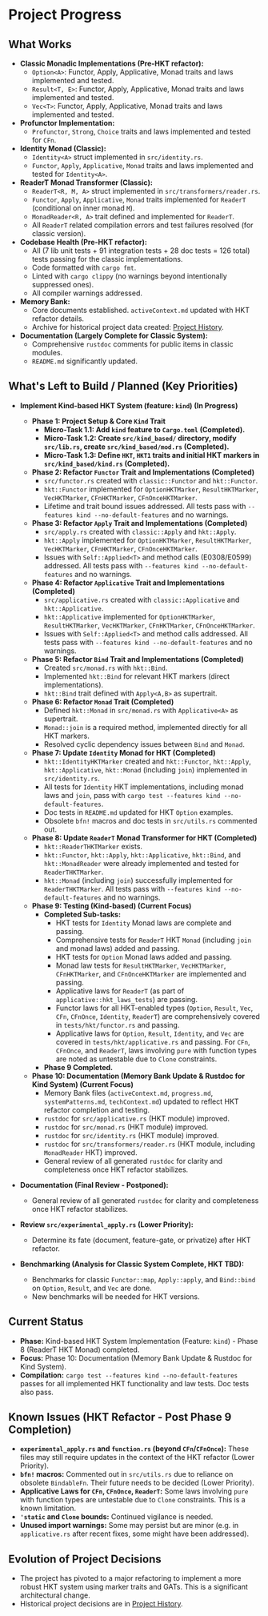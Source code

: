 # Project Progress

## What Works
- **Classic Monadic Implementations (Pre-HKT refactor):**
    - `Option<A>`: Functor, Apply, Applicative, Monad traits and laws implemented and tested.
    - `Result<T, E>`: Functor, Apply, Applicative, Monad traits and laws implemented and tested.
    - `Vec<T>`: Functor, Apply, Applicative, Monad traits and laws implemented and tested.
- **Profunctor Implementation:**
    - `Profunctor`, `Strong`, `Choice` traits and laws implemented and tested for `CFn`.
- **Identity Monad (Classic):**
    - `Identity<A>` struct implemented in `src/identity.rs`.
    - `Functor`, `Apply`, `Applicative`, `Monad` traits and laws implemented and tested for `Identity<A>`.
- **ReaderT Monad Transformer (Classic):**
    - `ReaderT<R, M, A>` struct implemented in `src/transformers/reader.rs`.
    - `Functor`, `Apply`, `Applicative`, `Monad` traits implemented for `ReaderT` (conditional on inner monad `M`).
    - `MonadReader<R, A>` trait defined and implemented for `ReaderT`.
    - All `ReaderT` related compilation errors and test failures resolved (for classic version).
- **Codebase Health (Pre-HKT refactor):**
    - All (7 lib unit tests + 91 integration tests + 28 doc tests = 126 total) tests passing for the classic implementations.
    - Code formatted with `cargo fmt`.
    - Linted with `cargo clippy` (no warnings beyond intentionally suppressed ones).
    - All compiler warnings addressed.
- **Memory Bank:**
    - Core documents established. `activeContext.md` updated with HKT refactor details.
    - Archive for historical project data created: [Project History](./archive/project_history_pre_aug_2025.md).
- **Documentation (Largely Complete for Classic System):**
    - Comprehensive `rustdoc` comments for public items in classic modules.
    - `README.md` significantly updated.

## What's Left to Build / Planned (Key Priorities)
- **Implement Kind-based HKT System (feature: `kind`) (In Progress)**
  - **Phase 1: Project Setup & Core `Kind` Trait**
    - **Micro-Task 1.1: Add `kind` feature to `Cargo.toml` (Completed).**
    - **Micro-Task 1.2: Create `src/kind_based/` directory, modify `src/lib.rs`, create `src/kind_based/mod.rs` (Completed).**
    - **Micro-Task 1.3: Define `HKT`, `HKT1` traits and initial HKT markers in `src/kind_based/kind.rs` (Completed).**
  - **Phase 2: Refactor `Functor` Trait and Implementations (Completed)**
    - `src/functor.rs` created with `classic::Functor` and `hkt::Functor`.
    - `hkt::Functor` implemented for `OptionHKTMarker`, `ResultHKTMarker`, `VecHKTMarker`, `CFnHKTMarker`, `CFnOnceHKTMarker`.
    - Lifetime and trait bound issues addressed. All tests pass with `--features kind --no-default-features` and no warnings.
  - **Phase 3: Refactor `Apply` Trait and Implementations (Completed)**
    - `src/apply.rs` created with `classic::Apply` and `hkt::Apply`.
    - `hkt::Apply` implemented for `OptionHKTMarker`, `ResultHKTMarker`, `VecHKTMarker`, `CFnHKTMarker`, `CFnOnceHKTMarker`.
    - Issues with `Self::Applied<T>` and method calls (E0308/E0599) addressed. All tests pass with `--features kind --no-default-features` and no warnings.
  - **Phase 4: Refactor `Applicative` Trait and Implementations (Completed)**
    - `src/applicative.rs` created with `classic::Applicative` and `hkt::Applicative`.
    - `hkt::Applicative` implemented for `OptionHKTMarker`, `ResultHKTMarker`, `VecHKTMarker`, `CFnHKTMarker`, `CFnOnceHKTMarker`.
    - Issues with `Self::Applied<T>` and method calls addressed. All tests pass with `--features kind --no-default-features` and no warnings.
  - **Phase 5: Refactor `Bind` Trait and Implementations (Completed)**
    - Created `src/monad.rs` with `hkt::Bind`.
    - Implemented `hkt::Bind` for relevant HKT markers (direct implementations).
    - `hkt::Bind` trait defined with `Apply<A,B>` as supertrait.
  - **Phase 6: Refactor `Monad` Trait (Completed)**
    - Defined `hkt::Monad` in `src/monad.rs` with `Applicative<A>` as supertrait.
    - `Monad::join` is a required method, implemented directly for all HKT markers.
    - Resolved cyclic dependency issues between `Bind` and `Monad`.
  - **Phase 7: Update `Identity` Monad for HKT (Completed)**
    - `hkt::IdentityHKTMarker` created and `hkt::Functor`, `hkt::Apply`, `hkt::Applicative`, `hkt::Monad` (including `join`) implemented in `src/identity.rs`.
    - All tests for `Identity` HKT implementations, including monad laws and `join`, pass with `cargo test --features kind --no-default-features`.
    - Doc tests in `README.md` updated for HKT `Option` examples.
    - Obsolete `bfn!` macros and doc tests in `src/utils.rs` commented out.
  - **Phase 8: Update `ReaderT` Monad Transformer for HKT (Completed)**
    - `hkt::ReaderTHKTMarker` exists.
    - `hkt::Functor`, `hkt::Apply`, `hkt::Applicative`, `hkt::Bind`, and `hkt::MonadReader` were already implemented and tested for `ReaderTHKTMarker`.
    - `hkt::Monad` (including `join`) successfully implemented for `ReaderTHKTMarker`. All tests pass with `--features kind --no-default-features` and no warnings.
  - **Phase 9: Testing (Kind-based) (Current Focus)**
    - **Completed Sub-tasks:**
        - HKT tests for `Identity` Monad laws are complete and passing.
        - Comprehensive tests for `ReaderT` HKT `Monad` (including `join` and monad laws) added and passing.
        - HKT tests for `Option` Monad laws added and passing.
        - Monad law tests for `ResultHKTMarker`, `VecHKTMarker`, `CFnHKTMarker`, and `CFnOnceHKTMarker` are implemented and passing.
        - Applicative laws for `ReaderT` (as part of `applicative::hkt_laws_tests`) are passing.
        - Functor laws for all HKT-enabled types (`Option`, `Result`, `Vec`, `CFn`, `CFnOnce`, `Identity`, `ReaderT`) are comprehensively covered in `tests/hkt/functor.rs` and passing.
        - Applicative laws for `Option`, `Result`, `Identity`, and `Vec` are covered in `tests/hkt/applicative.rs` and passing. For `CFn`, `CFnOnce`, and `ReaderT`, laws involving `pure` with function types are noted as untestable due to `Clone` constraints.
    - **Phase 9 Completed.**
  - **Phase 10: Documentation (Memory Bank Update & Rustdoc for Kind System) (Current Focus)**
    - Memory Bank files (`activeContext.md`, `progress.md`, `systemPatterns.md`, `techContext.md`) updated to reflect HKT refactor completion and testing.
    - `rustdoc` for `src/applicative.rs` (HKT module) improved.
    - `rustdoc` for `src/monad.rs` (HKT module) improved.
    - `rustdoc` for `src/identity.rs` (HKT module) improved.
    - `rustdoc` for `src/transformers/reader.rs` (HKT module, including `MonadReader` HKT) improved.
    - General review of all generated `rustdoc` for clarity and completeness once HKT refactor stabilizes.

- **Documentation (Final Review - Postponed):**
    - General review of all generated `rustdoc` for clarity and completeness once HKT refactor stabilizes.
- **Review `src/experimental_apply.rs` (Lower Priority):**
    - Determine its fate (document, feature-gate, or privatize) after HKT refactor.
- **Benchmarking (Analysis for Classic System Complete, HKT TBD):**
    - Benchmarks for classic `Functor::map`, `Apply::apply`, and `Bind::bind` on `Option`, `Result`, and `Vec` are done.
    - New benchmarks will be needed for HKT versions.

## Current Status
- **Phase:** Kind-based HKT System Implementation (Feature: `kind`) - Phase 8 (ReaderT HKT Monad) completed.
- **Focus:** Phase 10: Documentation (Memory Bank Update & Rustdoc for Kind System).
- **Compilation:** `cargo test --features kind --no-default-features` passes for all implemented HKT functionality and law tests. Doc tests also pass.

## Known Issues (HKT Refactor - Post Phase 9 Completion)
- **`experimental_apply.rs` and `function.rs` (beyond `CFn`/`CFnOnce`):** These files may still require updates in the context of the HKT refactor (Lower Priority).
- **`bfn!` macros:** Commented out in `src/utils.rs` due to reliance on obsolete `BindableFn`. Their future needs to be decided (Lower Priority).
- **Applicative Laws for `CFn`, `CFnOnce`, `ReaderT`:** Some laws involving `pure` with function types are untestable due to `Clone` constraints. This is a known limitation.
- **`'static` and `Clone` bounds:** Continued vigilance is needed.
- **Unused import warnings:** Some may persist but are minor (e.g. in `applicative.rs` after recent fixes, some might have been addressed).

## Evolution of Project Decisions
- The project has pivoted to a major refactoring to implement a more robust HKT system using marker traits and GATs. This is a significant architectural change.
- Historical project decisions are in [Project History](./archive/project_history_pre_aug_2025.md).
